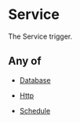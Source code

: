 # Service

The Service trigger.

## Any of

- [Database](/api/automation/trigger/service/database)

- [Http](/api/automation/trigger/service/http)

- [Schedule](/api/automation/trigger/service/schedule)
